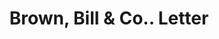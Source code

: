 ---
doi: 10.7916/D84T7WFS
date_other: '1874'
date_other_textual: '1874'
form: correspondence
genre:
- Letters (correspondence)
name:
- Brown, Bill & Co.
object_in_context_url: https://biggert.cul.columbia.edu/items/view/ave_biggert_01176
subject_hierarchical_geographic:
- Ogdensburg, New York, United States
subject_name:
- Brown, Bill & Co.
title: Brown, Bill & Co.. Letter
sort_title: Brown, Bill & Co.. Letter
call_number: ave_biggert_01176
coordinates:
- 44.7,-75.48333333333333
pid: ave_biggert_01176
identifiers: ave_biggert_01176
thumbnail: https://derivativo-1.library.columbia.edu/iiif/2/ldpd:343361/full/!256,256/0/native.jpg
permalink: "/biggert/ave_biggert_01176/"
layout: iiif-image-page
---